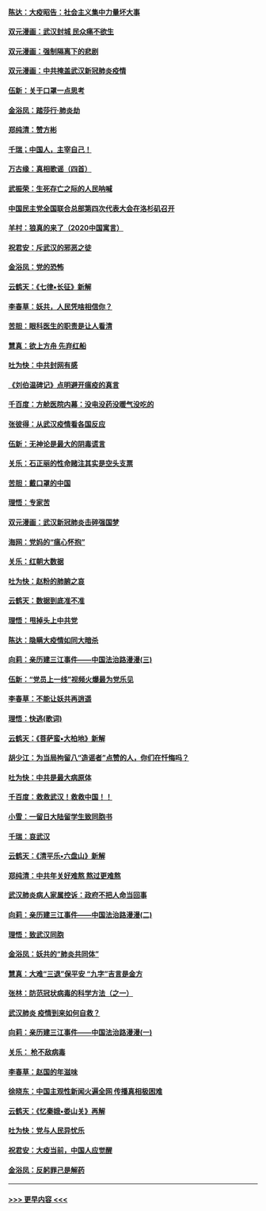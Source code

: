 #### [陈达：大疫昭告：社会主义集中力量坏大事](../pages/nsc993/n11859419.md?t=02111022) 
#### [双元漫画：武汉封城 民众痛不欲生](../pages/nsc993/n11859287.md?t=02111022) 
#### [双元漫画：强制隔离下的悲剧](../pages/nsc993/n11859244.md?t=02111022) 
#### [双元漫画：中共掩盖武汉新冠肺炎疫情](../pages/nsc993/n11858249.md?t=02111022) 
#### [伍新：关于口罩一点思考](../pages/nsc993/n11859195.md?t=02111022) 
#### [金浴凤：踏莎行‧肺炎劫](../pages/nsc993/n11858227.md?t=02111022) 
#### [郑纯清：赞方彬](../pages/nsc993/n11856803.md?t=02111022) 
#### [千瑞；中国人，主宰自己！](../pages/nsc993/n11856793.md?t=02111022) 
#### [万古缘：真相歌谣（四首）](../pages/nsc993/n11856263.md?t=02111022) 
#### [武振荣：生死存亡之际的人民呐喊](../pages/nsc993/n11856256.md?t=02111022) 
#### [中国民主党全国联合总部第四次代表大会在洛杉矶召开](../pages/nsc993/n11856344.md?t=02111022) 
#### [羊村：狼真的来了（2020中国寓言）](../pages/nsc993/n11856229.md?t=02111022) 
#### [祝君安：斥武汉的邪恶之徒](../pages/nsc993/n11855861.md?t=02111022) 
#### [金浴凤：党的恐怖](../pages/nsc993/n11855849.md?t=02111022) 
#### [云鹤天：《七律▪长征》新解](../pages/nsc993/n11855479.md?t=02111022) 
#### [李春草：妖共，人民凭啥相信你？](../pages/nsc993/n11855196.md?t=02111022) 
#### [苦胆：眼科医生的职责是让人看清](../pages/nsc993/n11853840.md?t=02111022) 
#### [慧真：欲上方舟 先弃红船](../pages/nsc993/n11853483.md?t=02111022) 
#### [吐为快：中共封网有感](../pages/nsc993/n11852575.md?t=02111022) 
#### [《刘伯温碑记》点明避开瘟疫的真言](../pages/nsc993/n11852128.md?t=02111022) 
#### [千百度：方舱医院内幕：没电没药没暖气没吃的](../pages/nsc993/n11850211.md?t=02111022) 
#### [张彼得：从武汉疫情看各国反应](../pages/nsc993/n11850102.md?t=02111022) 
#### [伍新：无神论是最大的阴毒谎言](../pages/nsc993/n11846129.md?t=02111022) 
#### [关乐：石正丽的性命赌注其实是空头支票](../pages/nsc993/n11846109.md?t=02111022) 
#### [苦胆：戴口罩的中国](../pages/nsc993/n11845576.md?t=02111022) 
#### [理悟：专家苦](../pages/nsc993/n11845564.md?t=02111022) 
#### [双元漫画：武汉新冠肺炎击碎强国梦](../pages/nsc993/n11843320.md?t=02111022) 
#### [海网：党妈的“瘟心怀抱”](../pages/nsc993/n11840740.md?t=02111022) 
#### [关乐：红朝大数据](../pages/nsc993/n11840675.md?t=02111022) 
#### [吐为快：赵粉的肺腑之哀](../pages/nsc993/n11840618.md?t=02111022) 
#### [云鹤天：数据到底准不准](../pages/nsc993/n11840325.md?t=02111022) 
#### [理悟：甩掉头上中共党](../pages/nsc993/n11838826.md?t=02111022) 
#### [陈达：隐瞒大疫情如同大暗杀](../pages/nsc993/n11838771.md?t=02111022) 
#### [向莉：亲历建三江事件——中国法治路漫漫(三)](../pages/nsc993/n11831825.md?t=02111022) 
#### [伍新：“党员上一线”视频火爆最为党乐见](../pages/nsc993/n11838200.md?t=02111022) 
#### [李春草：不能让妖共再逍遥](../pages/nsc993/n11838102.md?t=02111022) 
#### [理悟：快逃(歌词)](../pages/nsc993/n11838083.md?t=02111022) 
#### [云鹤天：《菩萨蛮▪大柏地》新解](../pages/nsc993/n11838059.md?t=02111022) 
#### [胡少江：为当局拘留八“造谣者”点赞的人，你们在忏悔吗？](../pages/nsc993/n11836801.md?t=02111022) 
#### [吐为快：中共是最大病原体](../pages/nsc993/n11836748.md?t=02111022) 
#### [千百度：救救武汉！救救中国！！](../pages/nsc993/n11836145.md?t=02111022) 
#### [小雪：一留日大陆留学生致同胞书](../pages/nsc993/n11834624.md?t=02111022) 
#### [千瑞：哀武汉](../pages/nsc993/n11833647.md?t=02111022) 
#### [云鹤天：《清平乐▪六盘山》新解](../pages/nsc993/n11833611.md?t=02111022) 
#### [郑纯清：中共年关好难熬 熬过更难熬](../pages/nsc993/n11833489.md?t=02111022) 
#### [武汉肺炎病人家属控诉：政府不把人命当回事](../pages/nsc993/n11833205.md?t=02111022) 
#### [向莉：亲历建三江事件——中国法治路漫漫(二)](../pages/nsc993/n11829102.md?t=02111022) 
#### [理悟：致武汉同胞](../pages/nsc993/n11831522.md?t=02111022) 
#### [金浴凤：妖共的“肺炎共同体”](../pages/nsc993/n11829448.md?t=02111022) 
#### [慧真：大难“三退”保平安 “九字”吉言是金方](../pages/nsc993/n11829501.md?t=02111022) 
#### [张林：防范冠状病毒的科学方法（之一）](../pages/nsc993/n11828618.md?t=02111022) 
#### [武汉肺炎 疫情到来如何自救？](../pages/nsc993/n11827632.md?t=02111022) 
#### [向莉：亲历建三江事件——中国法治路漫漫(一)](../pages/nsc993/n11827190.md?t=02111022) 
#### [关乐： 枪不敌病毒](../pages/nsc993/n11826746.md?t=02111022) 
#### [李春草：赵国的年滋味](../pages/nsc993/n11826321.md?t=02111022) 
#### [徐晓东：中国主观性新闻火遍全网 传播真相极困难](../pages/nsc993/n11826508.md?t=02111022) 
#### [云鹤天：《忆秦娥▪娄山关》再解](../pages/nsc993/n11824682.md?t=02111022) 
#### [吐为快：党与人民异忧乐](../pages/nsc993/n11824660.md?t=02111022) 
#### [祝君安：大疫当前，中国人应觉醒](../pages/nsc993/n11821946.md?t=02111022) 
#### [金浴凤：反躬罪己是解药](../pages/nsc993/n11820280.md?t=02111022) 

----
#### [ >>> 更早内容 <<< ](../indexes/nsc993-earlier.md)
